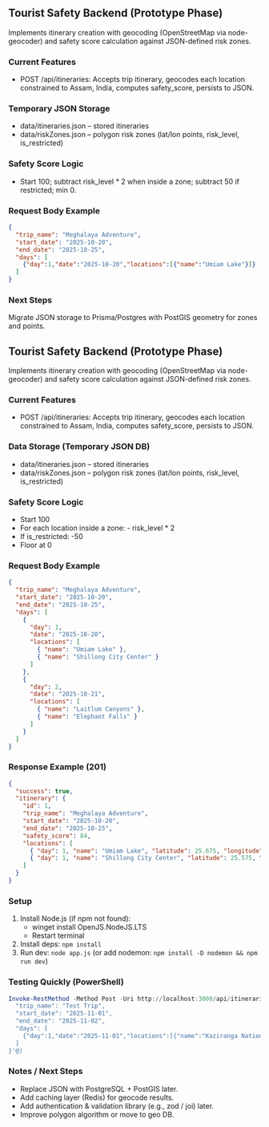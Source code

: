 ## Tourist Safety Backend (Prototype Phase)

Implements itinerary creation with geocoding (OpenStreetMap via node-geocoder) and safety score calculation against JSON-defined risk zones.

### Current Features
* POST /api/itineraries: Accepts trip itinerary, geocodes each location constrained to Assam, India, computes safety_score, persists to JSON.

### Temporary JSON Storage
* data/itineraries.json – stored itineraries
* data/riskZones.json – polygon risk zones (lat/lon points, risk_level, is_restricted)

### Safety Score Logic
* Start 100; subtract risk_level * 2 when inside a zone; subtract 50 if restricted; min 0.

### Request Body Example
```json
{
  "trip_name": "Meghalaya Adventure",
  "start_date": "2025-10-20",
  "end_date": "2025-10-25",
  "days": [
    {"day":1,"date":"2025-10-20","locations":[{"name":"Umiam Lake"}]}
  ]
}
```

### Next Steps
Migrate JSON storage to Prisma/Postgres with PostGIS geometry for zones and points.
## Tourist Safety Backend (Prototype Phase)

Implements itinerary creation with geocoding (OpenStreetMap via node-geocoder) and safety score calculation against JSON-defined risk zones.

### Current Features
* POST /api/itineraries: Accepts trip itinerary, geocodes each location constrained to Assam, India, computes safety_score, persists to JSON.

### Data Storage (Temporary JSON DB)
* data/itineraries.json – stored itineraries
* data/riskZones.json – polygon risk zones (lat/lon points, risk_level, is_restricted)

### Safety Score Logic
* Start 100
* For each location inside a zone: - risk_level * 2
* If is_restricted: -50
* Floor at 0

### Request Body Example
```json
{
  "trip_name": "Meghalaya Adventure",
  "start_date": "2025-10-20",
  "end_date": "2025-10-25",
  "days": [
    {
      "day": 1,
      "date": "2025-10-20",
      "locations": [
        { "name": "Umiam Lake" },
        { "name": "Shillong City Center" }
      ]
    },
    {
      "day": 2,
      "date": "2025-10-21",
      "locations": [
        { "name": "Laitlum Canyons" },
        { "name": "Elephant Falls" }
      ]
    }
  ]
}
```

### Response Example (201)
```json
{
  "success": true,
  "itinerary": {
    "id": 1,
    "trip_name": "Meghalaya Adventure",
    "start_date": "2025-10-20",
    "end_date": "2025-10-25",
    "safety_score": 84,
    "locations": [
      { "day": 1, "name": "Umiam Lake", "latitude": 25.675, "longitude": 91.893 },
      { "day": 1, "name": "Shillong City Center", "latitude": 25.575, "longitude": 91.883 }
    ]
  }
}
```

### Setup
1. Install Node.js (if npm not found):
   * winget install OpenJS.NodeJS.LTS
   * Restart terminal
2. Install deps: `npm install`
3. Run dev: `node app.js` (or add nodemon: `npm install -D nodemon && npm run dev`)

### Testing Quickly (PowerShell)
```powershell
Invoke-RestMethod -Method Post -Uri http://localhost:3000/api/itineraries -ContentType 'application/json' -Body (@'{
  "trip_name": "Test Trip",
  "start_date": "2025-11-01",
  "end_date": "2025-11-02",
  "days": [
    {"day":1,"date":"2025-11-01","locations":[{"name":"Kaziranga National Park"}]}
  ]
}'@)
```

### Notes / Next Steps
* Replace JSON with PostgreSQL + PostGIS later.
* Add caching layer (Redis) for geocode results.
* Add authentication & validation library (e.g., zod / joi) later.
* Improve polygon algorithm or move to geo DB.
